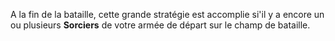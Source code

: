 A la fin de la bataille, cette grande stratégie est accomplie si'il y a encore un ou plusieurs **Sorciers** de votre armée de départ sur le champ de bataille.